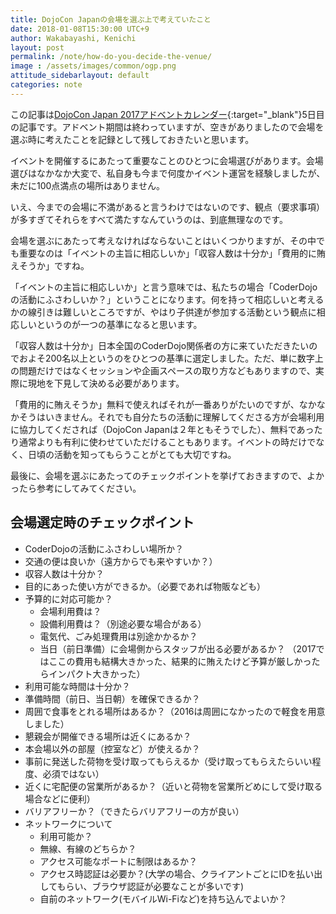 ```yaml
---
title: DojoCon Japanの会場を選ぶ上で考えていたこと
date: 2018-01-08T15:30:00 UTC+9
author: Wakabayashi, Kenichi
layout: post
permalink: /note/how-do-you-decide-the-venue/
image : /assets/images/common/ogp.png
attitude_sidebarlayout: default
categories: note
---
```

この記事は[DojoCon Japan 2017アドベントカレンダー](https://adventar.org/calendars/2476){:target="_blank"}5日目の記事です。アドベント期間は終わっていますが、空きがありましたので会場を選ぶ時に考えたことを記録として残しておきたいと思います。

イベントを開催するにあたって重要なことのひとつに会場選びがあります。会場選びはなかなか大変で、私自身も今まで何度かイベント運営を経験しましたが、未だに100点満点の場所はありません。

いえ、今までの会場に不満があると言うわけではないのです、観点（要求事項）が多すぎてそれらをすべて満たすなんていうのは、到底無理なのです。

会場を選ぶにあたって考えなければならないことはいくつかりますが、その中でも重要なのは「イベントの主旨に相応しいか」「収容人数は十分か」「費用的に賄えそうか」ですね。

「イベントの主旨に相応しいか」と言う意味では、私たちの場合「CoderDojoの活動にふさわしいか？」ということになります。何を持って相応しいと考えるかの線引きは難しいところですが、やはり子供達が参加する活動という観点に相応しいというのが一つの基準になると思います。

「収容人数は十分か」日本全国のCoderDojo関係者の方に来ていただきたいのでおよそ200名以上というのをひとつの基準に選定しました。ただ、単に数字上の問題だけではなくセッションや企画スペースの取り方などもありますので、実際に現地を下見して決める必要があります。

「費用的に賄えそうか」無料で使えればそれが一番ありがたいのですが、なかなかそうはいきません。それでも自分たちの活動に理解してくださる方が会場利用に協力してくだされば（DojoCon Japanは２年ともそうでした）、無料であったり通常よりも有利に使わせていただけることもあります。イベントの時だけでなく、日頃の活動を知ってもらうことがとても大切ですね。

最後に、会場を選ぶにあたってのチェックポイントを挙げておきますので、よかったら参考にしてみてください。

## 会場選定時のチェックポイント

- CoderDojoの活動にふさわしい場所か？
- 交通の便は良いか（遠方からでも来やすいか？）
- 収容人数は十分か？
- 目的にあった使い方ができるか。（必要であれば物販なども）
- 予算的に対応可能か？
  - 会場利用費は？
  - 設備利用費は？（別途必要な場合がある）
  - 電気代、ごみ処理費用は別途かかるか？
  - 当日（前日準備）に会場側からスタッフが出る必要があるか？
    （2017ではここの費用も結構大きかった、結果的に賄えたけど予算が厳しかったらインパクト大きかった）
- 利用可能な時間は十分か？
- 準備時間（前日、当日朝）を確保できるか？
- 周囲で食事をとれる場所はあるか？（2016は周囲になかったので軽食を用意しました）
- 懇親会が開催できる場所は近くにあるか？
- 本会場以外の部屋（控室など）が使えるか？
- 事前に発送した荷物を受け取ってもらえるか（受け取ってもらえたらいい程度、必須ではない）
- 近くに宅配便の営業所があるか？（近いと荷物を営業所どめにして受け取る場合などに便利）
- バリアフリーか？（できたらバリアフリーの方が良い）
- ネットワークについて
  - 利用可能か？
  - 無線、有線のどちらか？
  - アクセス可能なポートに制限はあるか？
  - アクセス時認証は必要か？(大学の場合、クライアントごとにIDを払い出してもらい、ブラウザ認証が必要なことが多いです)
  - 自前のネットワーク(モバイルWi-Fiなど)を持ち込んでよいか？
